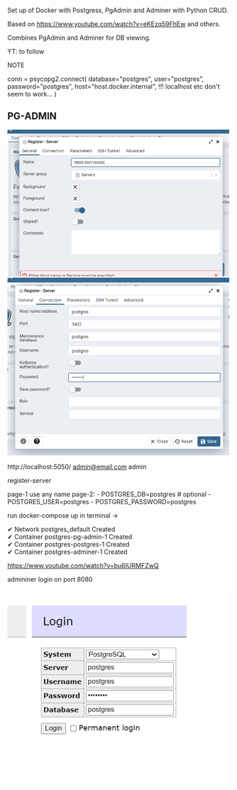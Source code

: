 Set up of Docker with Postgress, PgAdmin and Adminer with Python CRUD.

Based on https://www.youtube.com/watch?v=eKEzq59FhEw and others.

Combines PgAdmin and Adminer for DB viewing.

YT: to follow

NOTE

conn = psycopg2.connect(
    database="postgres",
    user="postgres",
    password="postgres",
    host="host.docker.internal", !!! localhost etc don't seem to work...
)


## PG-ADMIN

<img src="./images/register-server-1.png"  width="500" >

<img src="./images/register-server-2.png"  width="500" >




<!-- ![PAGE](./images/register-server-1.png ) -->
http://localhost:5050/
admin@email.com
admin

register-server

page-1 use any name
page-2:
      - POSTGRES_DB=postgres # optional
      - POSTGRES_USER=postgres
      - POSTGRES_PASSWORD=postgres

run docker-compose up in terminal ->

 ✔ Network postgres_default       Created                                                                                 
 ✔ Container postgres-pg-admin-1  Created                                                                                 
 ✔ Container postgres-postgres-1  Created                                                                                 
 ✔ Container postgres-adminer-1   Created     

https://www.youtube.com/watch?v=bu6IURMFZwQ

admininer login on port 8080

<img src="./images/adminer-login.png"  width="500" >
